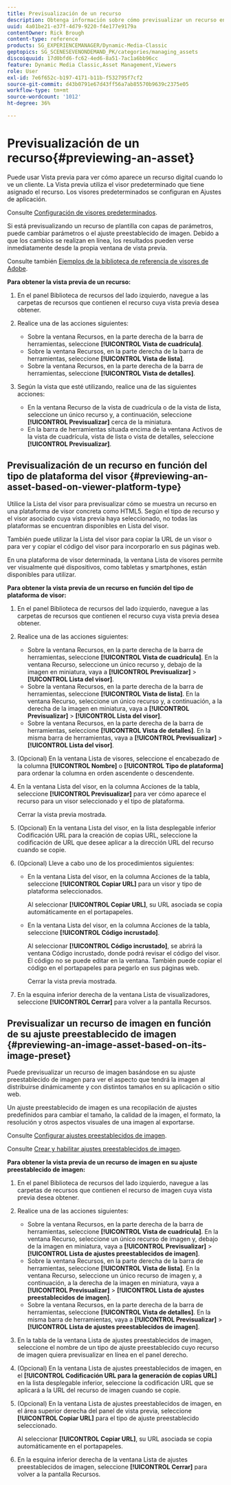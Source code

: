 ```yaml
---
title: Previsualización de un recurso
description: Obtenga información sobre cómo previsualizar un recurso en Adobe Dynamic Media Classic.
uuid: 4a01be21-e37f-4d79-9220-f4e177e9179a
contentOwner: Rick Brough
content-type: reference
products: SG_EXPERIENCEMANAGER/Dynamic-Media-Classic
geptopics: SG_SCENESEVENONDEMAND_PK/categories/managing_assets
discoiquuid: 17d0bfd6-fc62-4ed6-8a51-7ac1a6bb96cc
feature: Dynamic Media Classic,Asset Management,Viewers
role: User
exl-id: 7e6f652c-b197-4171-b11b-f532795f7cf2
source-git-commit: d43b0791e67d43ff56a7ab85570b9639c2375e05
workflow-type: tm+mt
source-wordcount: '1012'
ht-degree: 36%

---
```


# Previsualización de un recurso{#previewing-an-asset}

Puede usar Vista previa para ver cómo aparece un recurso digital cuando lo ve un cliente. La Vista previa utiliza el visor predeterminado que tiene asignado el recurso. Los visores predeterminados se configuran en Ajustes de aplicación.

Consulte [Configuración de visores predeterminados](application-setup.md#configuring_default_viewers).

Si está previsualizando un recurso de plantilla con capas de parámetros, puede cambiar parámetros o el ajuste preestablecido de imagen. Debido a que los cambios se realizan en línea, los resultados pueden verse inmediatamente desde la propia ventana de vista previa.

Consulte también [Ejemplos de la biblioteca de referencia de visores de Adobe](https://landing.adobe.com/en/na/dynamic-media/ctir-2755/live-demos.html).

**Para obtener la vista previa de un recurso:**

1. En el panel Biblioteca de recursos del lado izquierdo, navegue a las carpetas de recursos que contienen el recurso cuya vista previa desea obtener.
1. Realice una de las acciones siguientes:

   * Sobre la ventana Recursos, en la parte derecha de la barra de herramientas, seleccione **[!UICONTROL Vista de cuadrícula]**.
   * Sobre la ventana Recursos, en la parte derecha de la barra de herramientas, seleccione **[!UICONTROL Vista de lista]**.
   * Sobre la ventana Recursos, en la parte derecha de la barra de herramientas, seleccione **[!UICONTROL Vista de detalles]**.

1. Según la vista que esté utilizando, realice una de las siguientes acciones:

   * En la ventana Recurso de la vista de cuadrícula o de la vista de lista, seleccione un único recurso y, a continuación, seleccione **[!UICONTROL Previsualizar]** cerca de la miniatura.
   * En la barra de herramientas situada encima de la ventana Activos de la vista de cuadrícula, vista de lista o vista de detalles, seleccione **[!UICONTROL Previsualizar]**.

## Previsualización de un recurso en función del tipo de plataforma del visor {#previewing-an-asset-based-on-viewer-platform-type}

Utilice la Lista del visor para previsualizar cómo se muestra un recurso en una plataforma de visor concreta como HTML5. Según el tipo de recurso y el visor asociado cuya vista previa haya seleccionado, no todas las plataformas se encuentran disponibles en Lista del visor.

También puede utilizar la Lista del visor para copiar la URL de un visor o para ver y copiar el código del visor para incorporarlo en sus páginas web.

En una plataforma de visor determinada, la ventana Lista de visores permite ver visualmente qué dispositivos, como tabletas y smartphones, están disponibles para utilizar.

**Para obtener la vista previa de un recurso en función del tipo de plataforma de visor:**

1. En el panel Biblioteca de recursos del lado izquierdo, navegue a las carpetas de recursos que contienen el recurso cuya vista previa desea obtener.
1. Realice una de las acciones siguientes:

   * Sobre la ventana Recursos, en la parte derecha de la barra de herramientas, seleccione **[!UICONTROL Vista de cuadrícula]**. En la ventana Recurso, seleccione un único recurso y, debajo de la imagen en miniatura, vaya a **[!UICONTROL Previsualizar]** > **[!UICONTROL Lista del visor]**.
   * Sobre la ventana Recursos, en la parte derecha de la barra de herramientas, seleccione **[!UICONTROL Vista de lista]**. En la ventana Recurso, seleccione un único recurso y, a continuación, a la derecha de la imagen en miniatura, vaya a **[!UICONTROL Previsualizar]** > **[!UICONTROL Lista del visor]**.
   * Sobre la ventana Recursos, en la parte derecha de la barra de herramientas, seleccione **[!UICONTROL Vista de detalles]**. En la misma barra de herramientas, vaya a **[!UICONTROL Previsualizar]** > **[!UICONTROL Lista del visor]**.

1. (Opcional) En la ventana Lista de visores, seleccione el encabezado de la columna **[!UICONTROL Nombre]** o **[!UICONTROL Tipo de plataforma]** para ordenar la columna en orden ascendente o descendente.
1. En la ventana Lista del visor, en la columna Acciones de la tabla, seleccione **[!UICONTROL Previsualizar]** para ver cómo aparece el recurso para un visor seleccionado y el tipo de plataforma.

   Cerrar la vista previa mostrada.

1. (Opcional) En la ventana Lista del visor, en la lista desplegable inferior Codificación URL para la creación de copias URL, seleccione la codificación de URL que desee aplicar a la dirección URL del recurso cuando se copie.
1. (Opcional) Lleve a cabo uno de los procedimientos siguientes:

   * En la ventana Lista del visor, en la columna Acciones de la tabla, seleccione **[!UICONTROL Copiar URL]** para un visor y tipo de plataforma seleccionados.

      Al seleccionar **[!UICONTROL Copiar URL]**, su URL asociada se copia automáticamente en el portapapeles.

   * En la ventana Lista del visor, en la columna Acciones de la tabla, seleccione **[!UICONTROL Código incrustado]**.

      Al seleccionar **[!UICONTROL Código incrustado]**, se abrirá la ventana Código incrustado, donde podrá revisar el código del visor. El código no se puede editar en la ventana. También puede copiar el código en el portapapeles para pegarlo en sus páginas web.

      Cerrar la vista previa mostrada.

1. En la esquina inferior derecha de la ventana Lista de visualizadores, seleccione **[!UICONTROL Cerrar]** para volver a la pantalla Recursos.

## Previsualizar un recurso de imagen en función de su ajuste preestablecido de imagen {#previewing-an-image-asset-based-on-its-image-preset}

Puede previsualizar un recurso de imagen basándose en su ajuste preestablecido de imagen para ver el aspecto que tendrá la imagen al distribuirse dinámicamente y con distintos tamaños en su aplicación o sitio web.

Un ajuste preestablecido de imagen es una recopilación de ajustes predefinidos para cambiar el tamaño, la calidad de la imagen, el formato, la resolución y otros aspectos visuales de una imagen al exportarse.

Consulte [Configurar ajustes preestablecidos de imagen](setting-image-presets.md#setting_up_image_presets).

Consulte [Crear y habilitar ajustes preestablecidos de imagen](creating-enabling-image-presets.md#creating_and_enabling_image_presets).

**Para obtener la vista previa de un recurso de imagen en su ajuste preestablecido de imagen:**

1. En el panel Biblioteca de recursos del lado izquierdo, navegue a las carpetas de recursos que contienen el recurso de imagen cuya vista previa desea obtener.
1. Realice una de las acciones siguientes:

   * Sobre la ventana Recursos, en la parte derecha de la barra de herramientas, seleccione **[!UICONTROL Vista de cuadrícula]**. En la ventana Recurso, seleccione un único recurso de imagen y, debajo de la imagen en miniatura, vaya a **[!UICONTROL Previsualizar]** > **[!UICONTROL Lista de ajustes preestablecidos de imagen]**.
   * Sobre la ventana Recursos, en la parte derecha de la barra de herramientas, seleccione **[!UICONTROL Vista de lista]**. En la ventana Recurso, seleccione un único recurso de imagen y, a continuación, a la derecha de la imagen en miniatura, vaya a **[!UICONTROL Previsualizar]** > **[!UICONTROL Lista de ajustes preestablecidos de imagen]**.
   * Sobre la ventana Recursos, en la parte derecha de la barra de herramientas, seleccione **[!UICONTROL Vista de detalles]**. En la misma barra de herramientas, vaya a **[!UICONTROL Previsualizar]** > **[!UICONTROL Lista de ajustes preestablecidos de imagen]**.

1. En la tabla de la ventana Lista de ajustes preestablecidos de imagen, seleccione el nombre de un tipo de ajuste preestablecido cuyo recurso de imagen quiera previsualizar en línea en el panel derecho.
1. (Opcional) En la ventana Lista de ajustes preestablecidos de imagen, en el **[!UICONTROL Codificación URL para la generación de copias URL]** en la lista desplegable inferior, seleccione la codificación URL que se aplicará a la URL del recurso de imagen cuando se copie.
1. (Opcional) En la ventana Lista de ajustes preestablecidos de imagen, en el área superior derecha del panel de vista previa, seleccione **[!UICONTROL Copiar URL]** para el tipo de ajuste preestablecido seleccionado.

   Al seleccionar **[!UICONTROL Copiar URL]**, su URL asociada se copia automáticamente en el portapapeles.

1. En la esquina inferior derecha de la ventana Lista de ajustes preestablecidos de imagen, seleccione **[!UICONTROL Cerrar]** para volver a la pantalla Recursos.
